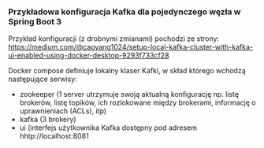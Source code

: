 ### Przykładowa konfiguracja Kafka dla pojedynczego węzła w Spring Boot 3 

Przykład konfiguracji (z drobnymi zmianami) pochodzi ze strony:
https://medium.com/@caoyang1024/setup-local-kafka-cluster-with-kafka-ui-enabled-using-docker-desktop-9293f733cf28

Docker compose definiuje lokalny klaser Kafki, w skład którego wchodzą następujące serwisy:
- zookeeper (1 server utrzymuje swoją aktualną konfigurację np. listę brokerów, listę topików, ich rozlokowane między brokerami, informację o uprawnieniach (ACLs), itp)
- kafka (3 brokery)
- ui (interfejs użytkownika Kafka dostępny pod adresem hhtp://localhost:8081
